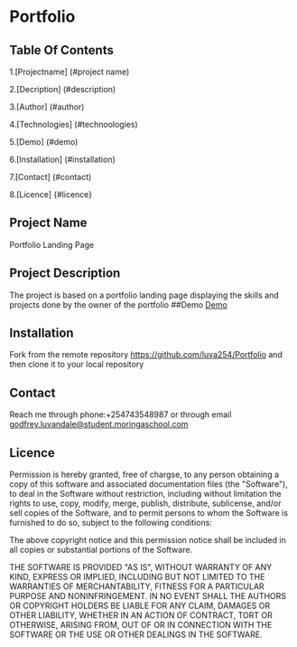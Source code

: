 # Portfolio
## Table Of Contents
1.[Projectname] (#project name)

2.[Decription] (#description)

3.[Author] (#author)

4.[Technologies] (#technoologies)

5.[Demo] (#demo)

6.[Installation] (#installation)

7.[Contact] (#contact)

8.[Licence] {#licence}

## Project Name
Portfolio Landing Page
## Project Description
The project is based on a portfolio landing page displaying the skills and projects done by the owner of the portfolio
##Demo
[Demo](https://luva254.github.io/Portfolio/)
## Installation
Fork from the remote repository https://github.com/luva254/Portfolio and then clone it to your local repository
## Contact
Reach me through phone:+254743548987 or through email godfrey.luvandale@student.moringaschool.com
## Licence
Permission is hereby granted, free of chargse, to any person obtaining a copy
of this software and associated documentation files (the "Software"), to deal
in the Software without restriction, including without limitation the rights
to use, copy, modify, merge, publish, distribute, sublicense, and/or sell
copies of the Software, and to permit persons to whom the Software is
furnished to do so, subject to the following conditions:

The above copyright notice and this permission notice shall be included in all
copies or substantial portions of the Software.

THE SOFTWARE IS PROVIDED "AS IS", WITHOUT WARRANTY OF ANY KIND, EXPRESS OR
IMPLIED, INCLUDING BUT NOT LIMITED TO THE WARRANTIES OF MERCHANTABILITY,
FITNESS FOR A PARTICULAR PURPOSE AND NONINFRINGEMENT. IN NO EVENT SHALL THE
AUTHORS OR COPYRIGHT HOLDERS BE LIABLE FOR ANY CLAIM, DAMAGES OR OTHER
LIABILITY, WHETHER IN AN ACTION OF CONTRACT, TORT OR OTHERWISE, ARISING FROM,
OUT OF OR IN CONNECTION WITH THE SOFTWARE OR THE USE OR OTHER DEALINGS IN THE
SOFTWARE.